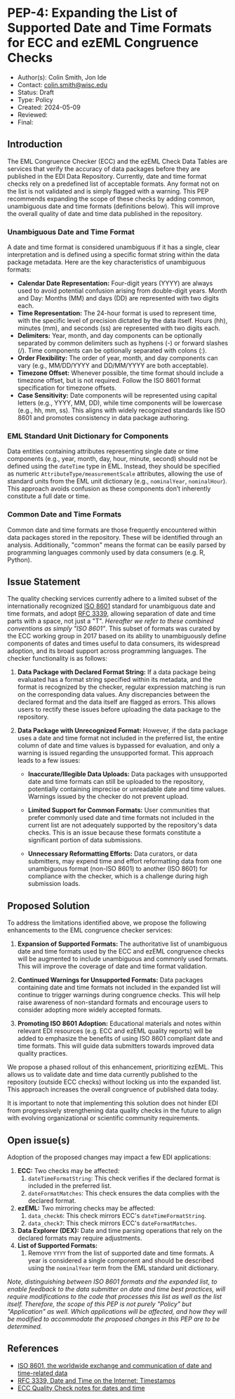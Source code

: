# PEP-4: Expanding the List of Supported Date and Time Formats for ECC and ezEML Congruence Checks

* Author(s): Colin Smith, Jon Ide
* Contact: colin.smith@wisc.edu
* Status: Draft
* Type: Policy
* Created: 2024-05-09
* Reviewed:
* Final:


## Introduction

The EML Congruence Checker (ECC) and the ezEML Check Data Tables are services that verify the accuracy of data packages before they are published in the EDI Data Repository. Currently, date and time format checks rely on a predefined list of acceptable formats. Any format not on the list is not validated and is simply flagged with a warning. This PEP recommends expanding the scope of these checks by adding common, unambiguous date and time formats (definitions below). This will improve the overall quality of date and time data published in the repository.


### Unambiguous Date and Time Format

A date and time format is considered unambiguous if it has a single, clear interpretation and is defined using a specific format string within the data package metadata. Here are the key characteristics of unambiguous formats:




* **Calendar Date Representation:** Four-digit years (YYYY) are always used to avoid potential confusion arising from double-digit years. Month and Day: Months (MM) and days (DD) are represented with two digits each.
* **Time Representation:** The 24-hour format is used to represent time, with the specific level of precision dictated by the data itself. Hours (hh), minutes (mm), and seconds (ss) are represented with two digits each.
* **Delimiters:** Year, month, and day components can be optionally separated by common delimiters such as hyphens (-) or forward slashes (/). Time components can be optionally separated with colons (:).
* **Order Flexibility:**  The order of year, month, and day components can vary (e.g., MM/DD/YYYY and DD/MM/YYYY are both acceptable).
* **Timezone Offset:** Whenever possible, the time format should include a timezone offset, but is not required. Follow the ISO 8601 format specification for timezone offsets.
* **Case Sensitivity:** Date components will be represented using capital letters (e.g., YYYY, MM, DD), while time components will be lowercase (e.g., hh, mm, ss). This aligns with widely recognized standards like ISO 8601 and promotes consistency in data package authoring.


### EML Standard Unit Dictionary for Components

Data entities containing attributes representing single date or time components (e.g., year, month, day, hour, minute, second) should not be defined using the `dateTime` type in EML. Instead, they should be specified as numeric `AttributeType/measurementScale` attributes, allowing the use of standard units from the EML unit dictionary (e.g., `nominalYear`, `nominalHour`). This approach avoids confusion as these components don’t inherently constitute a full date or time.

### Common Date and Time Formats

Common date and time formats are those frequently encountered within data packages stored in the repository. These will be identified through an analysis. Additionally, "common" means the format can be easily parsed by programming languages commonly used by data consumers (e.g. R, Python).


## Issue Statement

The quality checking services currently adhere to a limited subset of the internationally recognized [ISO 8601](https://en.wikipedia.org/wiki/ISO_8601) standard for unambiguous date and time formats, and adopt [RFC 3339](https://www.rfc-editor.org/info/rfc3339),  allowing separation of date and time parts with a space, not just a "T". _Hereafter we refer to these combined conventions as simply "ISO 8601"_. This subset of formats was curated by the ECC working group in 2017 based on its ability to unambiguously define components of dates and times useful to data consumers, its widespread adoption, and its broad support across programming languages. The checker functionality is as follows:



1. **Data Package with Declared Format String:** If a data package being evaluated has a format string specified within its metadata, and the format is recognized by the checker, regular expression matching is run on the corresponding data values. Any discrepancies between the declared format and the data itself are flagged as errors. This allows users to rectify these issues before uploading the data package to the repository.


2. **Data Package with Unrecognized Format:** However, if the data package uses a date and time format not included in the preferred list, the entire column of date and time values is bypassed for evaluation, and only a warning is issued regarding the unsupported format. This approach leads to a few issues:

   - **Inaccurate/Illegible Data Uploads:** Data packages with unsupported date and time formats can still be uploaded to the repository, potentially containing imprecise or unreadable date and time values. Warnings issued by the checker do not prevent upload.
   
   - **Limited Support for Common Formats:** User communities that prefer commonly used date and time formats not included in the current list are not adequately supported by the repository's data checks. This is an issue because these formats constitute a significant portion of data submissions.
   
   - **Unnecessary Reformatting Efforts:** Data curators, or data submitters, may expend time and effort reformatting data from one unambiguous format (non-ISO 8601) to another (ISO 8601) for compliance with the checker, which is a challenge during high submission loads.


## Proposed Solution

To address the limitations identified above, we propose the following enhancements to the EML congruence checker services:


1. **Expansion of Supported Formats:** The authoritative list of unambiguous date and time formats used by the ECC and ezEML congruence checks will be augmented to include unambiguous and commonly used formats. This will improve the coverage of date and time format validation.


2. **Continued Warnings for Unsupported Formats:** Data packages containing date and time formats not included in the expanded list will continue to trigger warnings during congruence checks. This will help raise awareness of non-standard formats and encourage users to consider adopting more widely accepted formats.


3. **Promoting ISO 8601 Adoption:** Educational materials and notes within relevant EDI resources (e.g. ECC and ezEML quality reports) will be added to emphasize the benefits of using ISO 8601 compliant date and time formats. This will guide data submitters towards improved data quality practices.

We propose a phased rollout of this enhancement, prioritizing ezEML. This allows us to validate date and time data currently published to the repository (outside ECC checks) without locking us into the expanded list. This approach increases the overall congruence of published data today.

It is important to note that implementing this solution does not hinder EDI from progressively strengthening data quality checks in the future to align with evolving organizational or scientific community requirements.


## Open issue(s)

Adoption of the proposed changes may impact a few EDI applications:

1. **ECC:** Two checks may be affected:
    1. `dateTimeFormatString`: This check verifies if the declared format is included in the preferred list.
    2. `dateFormatMatches`: This check ensures the data complies with the declared format.
2. **ezEML:** Two mirroring checks may be affected:
   1. `data_check6`: This check mirrors ECC's `dateTimeFormatString`.
   2. `data_check7`: This check mirrors ECC's `dateFormatMatches`.
3. **Data Explorer (DEX):** Date and time parsing operations that rely on the declared formats may require adjustments.
4. **List of Supported Formats:**
   1. Remove `YYYY` from the list of supported date and time formats. A year is considered a single component and should be described using the `nominalYear` term from the EML standard unit dictionary.

_Note, distinguishing between ISO 8601 formats and the expanded list, to enable feedback to the data submitter on date and time best practices, will require modifications to the code that processes this list as well as the list itself. Therefore, the scope of this PEP is not purely "Policy" but "Application" as well. Which applications will be affected, and how they will be modified to accommodate the proposed changes in this PEP are to be determined._


## References



* [ISO 8601, the worldwide exchange and communication of date and time-related data](https://en.wikipedia.org/wiki/ISO_8601)
* [RFC 3339, Date and Time on the Internet: Timestamps](https://www.rfc-editor.org/info/rfc3339)
* [ECC Quality Check notes for dates and time](https://github.com/EDIorg/ECC/tree/master/practices/dateTimeFormatString)
